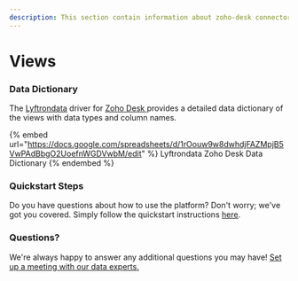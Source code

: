 ```yaml
---
description: This section contain information about zoho-desk connector views information
---
```


# Views

### Data Dictionary

The [Lyftrondata](https://www.lyftrondata.com/) driver for [Zoho Desk](https://www.lyftrondata.com/integration/business-analytics/zoho-desk//)[ ](https://www.lyftrondata.com/integration/zoho-desk/)provides a detailed data dictionary of the views with data types and column names.

{% embed url="https://docs.google.com/spreadsheets/d/1rOouw9w8dwhdjFAZMpjB5VwPAdBbgO2UoefnWGDVwbM/edit" %}
Lyftrondata Zoho Desk Data Dictionary
{% endembed %}

### Quickstart Steps

Do you have questions about how to use the platform? Don't worry; we've got you covered. Simply follow the quickstart instructions [here](../README.md).

### Questions? <a href="#questions" id="questions"></a>

We're always happy to answer any additional questions you may have! [Set up a meeting with our data experts.](https://www.lyftrondata.com/book-a-meeting/)


